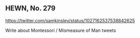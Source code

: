 ## HEWN, No. 279

https://twitter.com/samkinsley/status/1027162537538842625

Write about Montessori / Mismeasure of Man tweets
